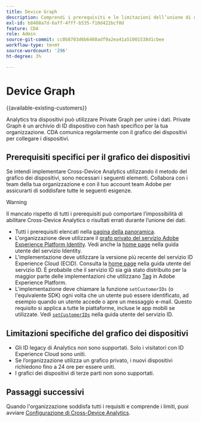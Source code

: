 ```yaml
---
title: Device Graph
description: Comprendi i prerequisiti e le limitazioni dell’unione di dati utilizzando il grafico dei dispositivi.
exl-id: b8408a7d-6aff-4fff-b535-f10d422bcf0d
feature: CDA
role: Admin
source-git-commit: cc0b8703d6b6488adf9a2ea41a51001538d1cbee
workflow-type: tm+mt
source-wordcount: '296'
ht-degree: 3%

---
```



# Device Graph

{{available-existing-customers}}

Analytics tra dispositivi può utilizzare Private Graph per unire i dati. Private Graph è un archivio di ID dispositivo con hash specifico per la tua organizzazione. CDA comunica regolarmente con il grafico dei dispositivi per collegare i dispositivi.

## Prerequisiti specifici per il grafico dei dispositivi

Se intendi implementare Cross-Device Analytics utilizzando il metodo del grafico dei dispositivi, sono necessari i seguenti elementi. Collabora con i team della tua organizzazione e con il tuo account team Adobe per assicurarti di soddisfare tutte le seguenti esigenze.

>[!WARNING]
>
>Il mancato rispetto di tutti i prerequisiti può comportare l’impossibilità di abilitare Cross-Device Analytics o risultati errati durante l’unione dei dati.
>

* Tutti i prerequisiti elencati nella [pagina della panoramica](overview.md).
* L&#39;organizzazione deve utilizzare il [grafo privato del servizio Adobe Experience Platform Identity](https://business.adobe.com/products/experience-platform/identity-service.html). Vedi anche la [home page](https://experienceleague.adobe.com/docs/experience-platform/identity/home.html?lang=it) nella guida utente del servizio Identity.
* L&#39;implementazione deve utilizzare la versione più recente del servizio ID Experience Cloud (ECID). Consulta la [home page](https://experienceleague.adobe.com/docs/id-service/using/home.html?lang=it) nella guida utente del servizio ID. È probabile che il servizio ID sia già stato distribuito per la maggior parte delle implementazioni che utilizzano [Tag](https://experienceleague.adobe.com/docs/experience-platform/tags/home.html?lang=it) in Adobe Experience Platform.
* L&#39;implementazione deve chiamare la funzione `setCustomerIDs` (o l&#39;equivalente SDK) ogni volta che un utente può essere identificato, ad esempio quando un utente accede o apre un messaggio e-mail. Questo requisito si applica a tutte le piattaforme, incluse le app mobili se utilizzate. Vedi [`setCustomerIDs`](https://experienceleague.adobe.com/docs/id-service/using/id-service-api/methods/setcustomerids.html) nella guida utente del servizio ID.

## Limitazioni specifiche del grafico dei dispositivi

* Gli ID legacy di Analytics non sono supportati. Solo i visitatori con ID Experience Cloud sono uniti.
* Se l’organizzazione utilizza un grafico privato, i nuovi dispositivi richiedono fino a 24 ore per essere uniti.
* I grafici dei dispositivi di terze parti non sono supportati.

## Passaggi successivi

Quando l&#39;organizzazione soddisfa tutti i requisiti e comprende i limiti, puoi avviare [Configurazione di Cross-Device Analytics](setup.md).
